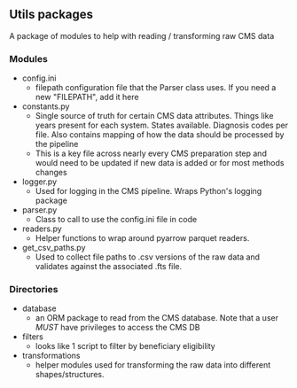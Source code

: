 ## Utils packages

A package of modules to help with reading / transforming raw CMS data

### Modules
- config.ini
    - filepath configuration file that the Parser class uses. If you need a new "FILEPATH", add it here
- constants.py
    - Single source of truth for certain CMS data attributes. Things like years present for each system. States available.
    Diagnosis codes per file. Also contains mapping of how the data should be processed by the pipeline
    - This is a key file across nearly every CMS preparation step and would need to be updated
    if new data is added or for most methods changes
- logger.py
    - Used for logging in the CMS pipeline. Wraps Python's logging package
- parser.py
    - Class to call to use the config.ini file in code
- readers.py
    - Helper functions to wrap around pyarrow parquet readers.
- get_csv_paths.py
    - Used to collect file paths to .csv versions of the raw data and validates against the associated .fts file.

### Directories
- database
    - an ORM package to read from the CMS database. Note that a user *MUST* have privileges to access the CMS DB
- filters
    - looks like 1 script to filter by beneficiary eligibility
- transformations
    - helper modules used for transforming the raw data into different shapes/structures. 
